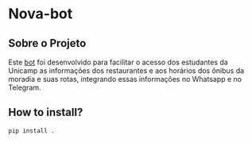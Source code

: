 # Nova-bot

## Sobre o Projeto
Este [bot](https://t.me/caue_sarue_bot) foi desenvolvido para facilitar o acesso dos estudantes da Unicamp as informações dos restaurantes e aos horários dos ônibus da moradia e suas rotas,
integrando essas informações no Whatsapp e no Telegram.

## How to install?
```sh
pip install .
```
